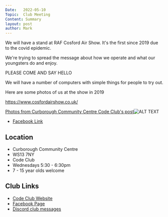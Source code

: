 ```yaml
---
Date:   2022-05-10
Topic:  Club Meeting
Content: Summary
layout: post
author: Mark
---
```

We will have a stand at RAF Cosford Air Show. It's the first since 2019 due to the covid epidemic.

We're trying to spread the message about how we operate and what our youngsters do and enjoy.

PLEASE COME AND SAY HELLO

We will have a number of computers with simple things for people to try out. 

Here are some photos of us at the show in 2019

https://www.cosfordairshow.co.uk/

[Photos from Curborough Community Centre Code Club's post](https://www.facebook.com/1481985248595237/posts/4838414016285660/)![ALT TEXT](https://scontent.fbhx6-1.fna.fbcdn.net/v/t39.30808-6/279900845_4838412516285810_9152427708557570388_n.jpg?_nc_cat=110&ccb=1-7&_nc_sid=5f2048&_nc_ohc=m3lbminq9tUAX8hjCcD&_nc_ht=scontent.fbhx6-1.fna&edm=AKK4YLsEAAAA&oh=00_AfAcJ6DrnGpPK8Dn0BA_llty6IzlJPWRIAZAFb4k9ynHBw&oe=652AB971)

* [Facebook Link](https://www.facebook.com/1481985248595237/posts/4838414016285660/)

## Location

* Curborough Community Centre
* WS13 7NY
* Code Club
* Wednesdays 5:30 - 6:30pm
* 7 - 15 year olds welcome

## Club Links

* [Code Club Website](https://lichfield-code-club.github.io/)
* [Facebook Page](https://www.facebook.com/LichfieldCoders)
* [Discord club messages](https://discord.gg/szz6xGK)
